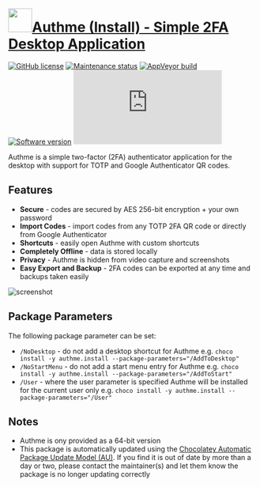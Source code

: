 # [<img src="https://cdn.jsdelivr.net/gh/dgalbraith/chocolatey-packages@2dce4f4c50f91c7e2ed4b31988faaad635c19d44/icons/authme.png" width="48" height="48" />Authme (Install) - Simple 2FA Desktop Application](https://chocolatey.org/packages/authme.install)

[![GitHub license](https://img.shields.io/github/license/Levminer/authme)](https://github.com/Levminer/authme/blob/main/LICENSE.md)
[![Maintenance status](https://img.shields.io/badge/maintained%3F-yes-green.svg)](https://gitHub.com/dgalbraith/chocolatey-packages/graphs/commit-activity)
[![AppVeyor build](https://img.shields.io/appveyor/ci/dgalbraith/chocolatey-packages)](https://ci.appveyor.com/project/dgalbraith/chocolatey-packages)
[![Software version](https://img.shields.io/badge/source-v6.0.2-blue)](https://github.com/Levminer/authme/releases/tag/6.0.2)
[![Chocolatey package version](https://img.shields.io/chocolatey/v/authme.install?label=Chocolatey)](https://chocolatey.org/packages/authme.install)

Authme is a simple two-factor (2FA) authenticator application for the desktop with support for
TOTP and Google Authenticator QR codes.

## Features

* **Secure** - codes are secured by AES 256-bit encryption + your own password
* **Import Codes** - import codes from any TOTP 2FA QR code or directly from Google Authenticator
* **Shortcuts** - easily open Authme with custom shortcuts
* **Completely Offline** - data is stored locally
* **Privacy** - Authme is hidden from video capture and screenshots
* **Easy Export and Backup** - 2FA codes can be exported at any time and backups taken easily

![screenshot](https://cdn.jsdelivr.net/gh/dgalbraith/chocolatey-packages@2dce4f4c50f91c7e2ed4b31988faaad635c19d44/automatic/authme/screenshot.png)

## Package Parameters

The following package parameter can be set:

* `/NoDesktop` - do not add a desktop shortcut for Authme
e.g. `choco install -y authme.install --package-parameters="/AddToDesktop"`
* `/NoStartMenu` - do not add a start menu entry for Authme
e.g. `choco install -y authme.install --package-parameters="/AddToStart"`
* `/User` - where the user parameter is specified Authme will be installed for the current user only
e.g. `choco install -y authme.install --package-parameters="/User"`

## Notes

* Authme is ony provided as a 64-bit version
* This package is automatically updated using the [Chocolatey Automatic Package Update Model (AU)](https://github.com/majkinetor/au/blob/master/README.md).
If you find it is out of date by more than a day or two, please contact the maintainer(s) and let them know the package is no longer updating correctly
